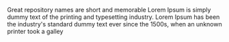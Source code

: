 
Great repository names are short and memorable
Lorem Ipsum is simply dummy text of the printing and typesetting industry. Lorem Ipsum has been the industry's standard dummy text ever since the 1500s, when an unknown printer took a galley

